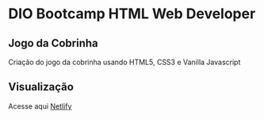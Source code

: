 # DIO Bootcamp HTML Web Developer

## Jogo da Cobrinha

Criação do jogo da cobrinha usando HTML5, CSS3 e Vanilla Javascript

## Visualização
Acesse aqui [Netlify](https://dio-snake-game.netlify.app/)